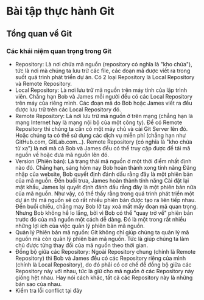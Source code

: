 # Bài tập thực hành Git
## Tổng quan về Git
### Các khái niệm quan trọng trong Git
+ Repository: Là nơi chứa mã nguồn (repository có nghĩa là "kho chứa"), tức là nơi mà chúng ta lưu trữ các file, các đoạn mã được viết ra trong suốt quá trình phát triển dự án. Có 2 loại Repository là Local Repository và Remote Repository.
+ Local Repository: Là nơi lưu trữ mã nguồn trên máy tính của lập trình viên. Chẳng hạn Bob và James mỗi người đều có các Local Repository trên máy của riêng mình. Các đoạn mã do Bob hoặc James viết ra đều được lưu trữ trên các Local Repository đó.
+ Remote Repository: Là nơi lưu trữ mã nguồn ở trên mạng (chẳng hạn là mạng Internet hay là mạng nội bộ của một công ty). Để có Remote Repository thì chúng ta cần có một máy chủ và cài Git Server lên đó. Hoặc chúng ta có thể sử dụng các dịch vụ miễn phí (chẳng hạn như GitHub.com, GitLab.com...). Remote Repository (có nghĩa là "kho chứa từ xa") là nơi mà cả Bob và James đều có thể truy cập được để tải mã nguồn về hoặc đưa mã nguồn lên đó.
+ Version (Phiên bản): Là trạng thái mã nguồn ở một thời điểm nhất định nào đó. Chẳng hạn, sáng hôm nay Bob hoàn thành xong tính năng Đăng nhập của website, Bob quyết định đánh dấu rằng đây là một phiên bản của mã nguồn. Đến buổi trưa, James hoàn thành tính năng Cài đặt lại mật khẩu, James lại quyết định đánh dấu rằng đây là một phiên bản nữa của mã nguồn. Như vậy, có thể thấy rằng trong quá trình phát triển một dự án thì mã nguồn sẽ có rất nhiều phiên bản được tạo ra liên tiếp nhau. Đến buổi chiều, chẳng may Bob lỡ tay xoá mất mấy đoạn mã quan trọng. Nhưng Bob không hề lo lắng, bởi vì Bob có thể "quay trở về" phiên bản trước đó của mã nguồn một cách dễ dàng. Đó là một trong rất nhiều những lợi ích của việc quản lý phiên bản mã nguồn.
+ Quản lý Phiên bản mã nguồn: Git không chỉ giúp chúng ta quản lý mã nguồn mà còn quản lý phiên bản mã nguồn. Tức là giúp chúng ta làm chủ được từng thay đổi của mã nguồn theo thời gian.
+ Đồng bộ giữa các Repository: Ngoài Repository chung (chính là Remote Repository) thì Bob và James đều có các Repository riêng của mình (chính là Local Repository), do đó phải có cơ chế để đồng bộ giữa các Repository này với nhau, tức là giữ cho mã nguồn ở các Repository này giống hệt nhau. Hay nói cách khác, tất cả các Repository này là những bản sao của nhau.
+ Kiểm tra lỗi conflict tại đây